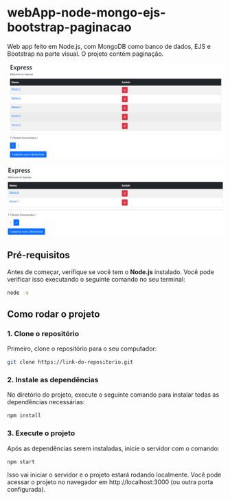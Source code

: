 # webApp-node-mongo-ejs-bootstrap-paginacao
Web app feito em Node.js, com MongoDB como banco de dados, EJS e Bootstrap na parte visual. O projeto contém paginação.


![projeto](readMeImg/imgProjetEjs.png)

![projeto](readMeImg/imgProjetEjs_2.png)


## Pré-requisitos

Antes de começar, verifique se você tem o **Node.js** instalado. Você pode verificar isso executando o seguinte comando no seu terminal:

```bash
node -v
```

## Como rodar o projeto

### 1. Clone o repositório
Primeiro, clone o repositório para o seu computador:

```bash
git clone https://link-do-repositorio.git
```

### 2. Instale as dependências

No diretório do projeto, execute o seguinte comando para instalar todas as dependências necessárias:

```bash
npm install
```
### 3. Execute o projeto

Após as dependências serem instaladas, inicie o servidor com o comando:

```bash
npm start
```
Isso vai iniciar o servidor e o projeto estará rodando localmente. Você pode acessar o projeto no navegador em http://localhost:3000 (ou outra porta configurada).